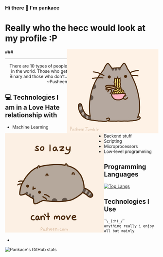 ### Hi there 👋 I'm pankace 

<h1>Really who the hecc would look at my profile :P</h1> 

<img src = 'https://github.com/pankace/pankace/blob/main/pusheen2.jpg' alt = 'Ramen Pusheen1' align='right'/>

<img src = 'https://github.com/pankace/pankace/blob/main/pusheen3.gif' alt = 'Ramen Pusheen2' align='left'/> 
###

----

<div style="text-align: right">There are 10 types of people in the world. Those who get Binary and those who don't.. ~Pusheen </div>

## :computer: Technologies I am in a Love Hate relationship with 
* Machine Learning
* Backend stuff
* Scripting 
* Microprocessors 
* Low-level programming 

## Programming Languages

[![Top Langs](https://github-readme-stats.vercel.app/api/top-langs/?username=pankace&layout=compact)](https://github.com/anuraghazra/github-readme-stats)


 ## Technologies I Use 
    ¯\_(ツ)_/¯
    anything really i enjoy all but mainly 
* 


![Pankace's GitHub stats](https://github-readme-stats.vercel.app/api?username=pankace&show_icons=true&cout_private&theme=gruvbox)
